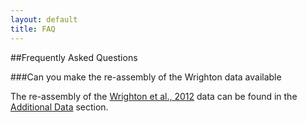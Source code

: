 ```yaml
---
layout: default
title: FAQ
---
```

##Frequently Asked Questions

###Can you make the re-assembly of the Wrighton data available

The re-assembly of the [Wrighton et al., 2012](http://www.sciencemag.org/content/337/6102/1661) data can be found in the [Additional Data](additional.html) section.

